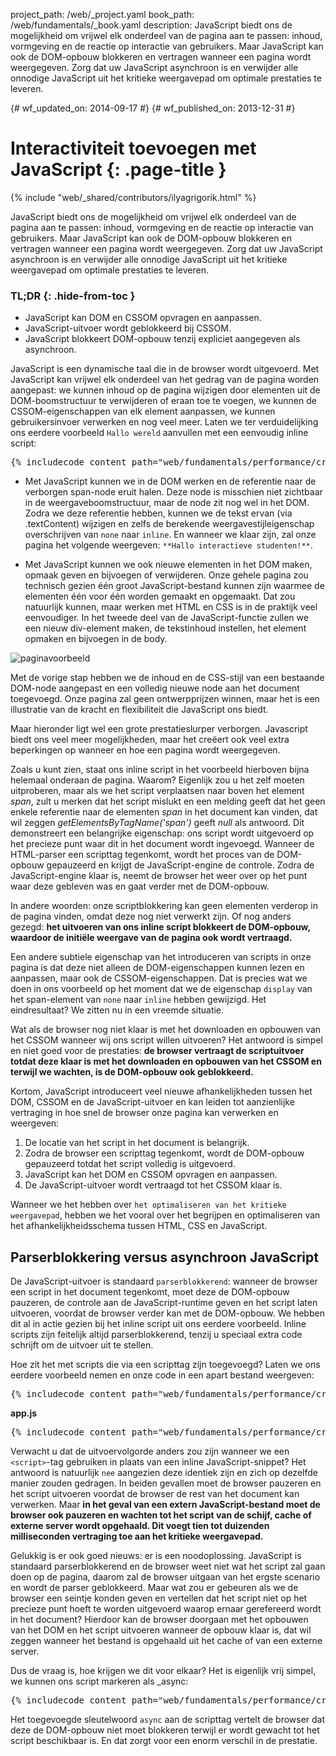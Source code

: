 project_path: /web/_project.yaml
book_path: /web/fundamentals/_book.yaml
description: JavaScript biedt ons de mogelijkheid om vrijwel elk onderdeel van de pagina aan te passen: inhoud, vormgeving en de reactie op interactie van gebruikers. Maar JavaScript kan ook de DOM-opbouw blokkeren en vertragen wanneer een pagina wordt weergegeven. Zorg dat uw JavaScript asynchroon is en verwijder alle onnodige JavaScript uit het kritieke weergavepad om optimale prestaties te leveren.


{# wf_updated_on: 2014-09-17 #}
{# wf_published_on: 2013-12-31 #}

# Interactiviteit toevoegen met JavaScript {: .page-title }

{% include "web/_shared/contributors/ilyagrigorik.html" %}


JavaScript biedt ons de mogelijkheid om vrijwel elk onderdeel van de pagina aan te passen: inhoud, vormgeving en de reactie op interactie van gebruikers. Maar JavaScript kan ook de DOM-opbouw blokkeren en vertragen wanneer een pagina wordt weergegeven. Zorg dat uw JavaScript asynchroon is en verwijder alle onnodige JavaScript uit het kritieke weergavepad om optimale prestaties te leveren.



### TL;DR {: .hide-from-toc }
- JavaScript kan DOM en CSSOM opvragen en aanpassen.
- JavaScript-uitvoer wordt geblokkeerd bij CSSOM.
- JavaScript blokkeert DOM-opbouw tenzij expliciet aangegeven als asynchroon.


JavaScript is een dynamische taal die in de browser wordt uitgevoerd. Met JavaScript kan vrijwel elk onderdeel van het gedrag van de pagina worden aangepast: we kunnen inhoud op de pagina wijzigen door elementen uit de DOM-boomstructuur te verwijderen of eraan toe te voegen, we kunnen de CSSOM-eigenschappen van elk element aanpassen, we kunnen gebruikersinvoer verwerken en nog veel meer. Laten we ter verduidelijking ons eerdere voorbeeld `Hallo wereld` aanvullen met een eenvoudig inline script:

<pre class="prettyprint">
{% includecode content_path="web/fundamentals/performance/critical-rendering-path/_code/script.html" region_tag="full" adjust_indentation="auto" %}
</pre>

* Met JavaScript kunnen we in de DOM werken en de referentie naar de verborgen span-node eruit halen. Deze node is misschien niet zichtbaar in de weergaveboomstructuur, maar de node zit nog wel in het DOM. Zodra we deze referentie hebben, kunnen we de tekst ervan (via .textContent) wijzigen en zelfs de berekende weergavestijleigenschap overschrijven van `none` naar `inline`. En wanneer we klaar zijn, zal onze pagina het volgende weergeven: `**Hallo interactieve studenten!**`.

* Met JavaScript kunnen we ook nieuwe elementen in het DOM maken, opmaak geven en bijvoegen of verwijderen. Onze gehele pagina zou technisch gezien één groot JavaScript-bestand kunnen zijn waarmee de elementen één voor één worden gemaakt en opgemaakt. Dat zou natuurlijk kunnen, maar werken met HTML en CSS is in de praktijk veel eenvoudiger. In het tweede deel van de JavaScript-functie zullen we een nieuw div-element maken, de tekstinhoud instellen, het element opmaken en bijvoegen in de body.

<img src="images/device-js-small.png" class="center" alt="paginavoorbeeld">

Met de vorige stap hebben we de inhoud en de CSS-stijl van een bestaande DOM-node aangepast en een volledig nieuwe node aan het document toegevoegd. Onze pagina zal geen ontwerpprijzen winnen, maar het is een illustratie van de kracht en flexibiliteit die JavaScript ons biedt.

Maar hieronder ligt wel een grote prestatieslurper verborgen. Javascript biedt ons veel meer mogelijkheden, maar het creëert ook veel extra beperkingen op wanneer en hoe een pagina wordt weergegeven.

Zoals u kunt zien, staat ons inline script in het voorbeeld hierboven bijna helemaal onderaan de pagina. Waarom? Eigenlijk zou u het zelf moeten uitproberen, maar als we het script verplaatsen naar boven het element _span_, zult u merken dat het script mislukt en een melding geeft dat het geen enkele referentie naar de elementen _span_ in het document kan vinden, dat wil zeggen _getElementsByTagName('span')_ geeft _null_ als antwoord. Dit demonstreert een belangrijke eigenschap: ons script wordt uitgevoerd op het precieze punt waar dit in het document wordt ingevoegd. Wanneer de HTML-parser een scripttag tegenkomt, wordt het proces van de DOM-opbouw gepauzeerd en krijgt de JavaScript-engine de controle. Zodra de JavaScript-engine klaar is, neemt de browser het weer over op het punt waar deze gebleven was en gaat verder met de DOM-opbouw.

In andere woorden: onze scriptblokkering kan geen elementen verderop in de pagina vinden, omdat deze nog niet verwerkt zijn. Of nog anders gezegd: **het uitvoeren van ons inline script blokkeert de DOM-opbouw, waardoor de initiële weergave van de pagina ook wordt vertraagd.**

Een andere subtiele eigenschap van het introduceren van scripts in onze pagina is dat deze niet alleen de DOM-eigenschappen kunnen lezen en aanpassen, maar ook de CSSOM-eigenschappen. Dat is precies wat we doen in ons voorbeeld op het moment dat we de eigenschap `display` van het span-element van `none` naar `inline` hebben gewijzigd. Het eindresultaat? We zitten nu in een vreemde situatie.

Wat als de browser nog niet klaar is met het downloaden en opbouwen van het CSSOM wanneer wij ons script willen uitvoeren? Het antwoord is simpel en niet goed voor de prestaties: **de browser vertraagt de scriptuitvoer totdat deze klaar is met het downloaden en opbouwen van het CSSOM en terwijl we wachten, is de DOM-opbouw ook geblokkeerd.**

Kortom, JavaScript introduceert veel nieuwe afhankelijkheden tussen het DOM, CSSOM en de JavaScript-uitvoer en kan leiden tot aanzienlijke vertraging in hoe snel de browser onze pagina kan verwerken en weergeven:

1. De locatie van het script in het document is belangrijk.
2. Zodra de browser een scripttag tegenkomt, wordt de DOM-opbouw gepauzeerd totdat het script volledig is uitgevoerd.
3. JavaScript kan het DOM en CSSOM opvragen en aanpassen.
4. De JavaScript-uitvoer wordt vertraagd tot het CSSOM klaar is.

Wanneer we het hebben over `het optimaliseren van het kritieke weergavepad`, hebben we het vooral over het begrijpen en optimaliseren van het afhankelijkheidsschema tussen HTML, CSS en JavaScript.


## Parserblokkering versus asynchroon JavaScript

De JavaScript-uitvoer is standaard `parserblokkerend`: wanneer de browser een script in het document tegenkomt, moet deze de DOM-opbouw pauzeren, de controle aan de JavaScript-runtime geven en het script laten uitvoeren, voordat de browser verder kan met de DOM-opbouw. We hebben dit al in actie gezien bij het inline script uit ons eerdere voorbeeld. Inline scripts zijn feitelijk altijd parserblokkerend, tenzij u speciaal extra code schrijft om de uitvoer uit te stellen.

Hoe zit het met scripts die via een scripttag zijn toegevoegd? Laten we ons eerdere voorbeeld nemen en onze code in een apart bestand weergeven:

<pre class="prettyprint">
{% includecode content_path="web/fundamentals/performance/critical-rendering-path/_code/split_script.html" region_tag="full" adjust_indentation="auto" %}
</pre>

**app.js**

<pre class="prettyprint">
{% includecode content_path="web/fundamentals/performance/critical-rendering-path/_code/app.js" region_tag="full" adjust_indentation="auto" %}
</pre>

Verwacht u dat de uitvoervolgorde anders zou zijn wanneer we een `<script>`-tag gebruiken in plaats van een inline JavaScript-snippet? Het antwoord is natuurlijk `nee` aangezien deze identiek zijn en zich op dezelfde manier zouden gedragen. In beiden gevallen moet de browser pauzeren en het script uitvoeren voordat de browser de rest van het document kan verwerken. Maar **in het geval van een extern JavaScript-bestand moet de browser ook pauzeren en wachten tot het script van de schijf, cache of externe server wordt opgehaald. Dit voegt tien tot duizenden milliseconden vertraging toe aan het kritieke weergavepad.**

Gelukkig is er ook goed nieuws: er is een noodoplossing. JavaScript is standaard parserblokkerend en de browser weet niet wat het script zal gaan doen op de pagina, daarom zal de browser uitgaan van het ergste scenario en wordt de parser geblokkeerd. Maar wat zou er gebeuren als we de browser een seintje konden geven en vertellen dat het script niet op het precieze punt hoeft te worden uitgevoerd waarop ernaar gerefereerd wordt in het document? Hierdoor kan de browser doorgaan met het opbouwen van het DOM en het script uitvoeren wanneer de opbouw klaar is, dat wil zeggen wanneer het bestand is opgehaald uit het cache of van een externe server.

Dus de vraag is, hoe krijgen we dit voor elkaar? Het is eigenlijk vrij simpel, we kunnen ons script markeren als _async:

<pre class="prettyprint">
{% includecode content_path="web/fundamentals/performance/critical-rendering-path/_code/split_script_async.html" region_tag="full" adjust_indentation="auto" %}
</pre>

Het toegevoegde sleutelwoord `async` aan de scripttag vertelt de browser dat deze de DOM-opbouw niet moet blokkeren terwijl er wordt gewacht tot het script beschikbaar is. En dat zorgt voor een enorm verschil in de prestatie.




